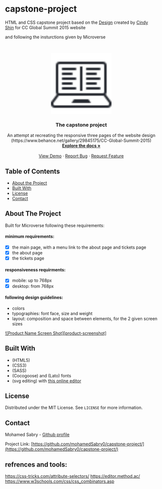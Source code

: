 # capstone-project
HTML and CSS capstone project
based on the <a href="https://www.behance.net/gallery/29845175/CC-Global-Summit-2015">Design</a> created by <a href="https://www.behance.net/adagio07">Cindy Shin</a> for CC Global Summit 2015 website

and following the insturctions given by Microverse

<!-- PROJECT LOGO -->
<br />
<p align="center">
  <a href="https://github.com/mohamedSabry0/capstone-project/">
    <img src="images/logo.png" alt="Logo" width="200">

  </a>

  <h3 align="center">The capstone project</h3>

  <p align="center">
    An attempt at recreating the responsive three pages of the website design
    (https://www.behance.net/gallery/29845175/CC-Global-Summit-2015)
    <br />
    <a href="https://github.com/mohamedSabry0/capstone-project/"><strong>Explore the docs »</strong></a>
    <br />
    <br />
    <a href="https://raw.githack.com/mohamedSabry0/capstone-project/development/index.html">View Demo</a>
    ·
    <a href="https://github.com/mohamedSabry0/capstone-project/issues">Report Bug</a>
    ·
    <a href="https://github.com/mohamedSabry0/capstone-project/issues">Request Feature</a>
  </p>
</p>

<!-- TABLE OF CONTENTS -->
## Table of Contents

* [About the Project](#about-the-project)
* [Built With](#built-with)
* [License](#license)
* [Contact](#contact)
<!-- ABOUT THE PROJECT -->
## About The Project

Built for Microverse following these requirements:
#### minimum requirements:
- [x] the main page, with a menu link to the about page and tickets page
- [x] the about page
- [x] the tickets page

#### responsiveness requirments:
- [x] mobile: up to 768px
- [x] desktop: from 768px

#### following design guidelines:
- colors
- typographies: font face, size and weight
- layout: composition and space between elements, for the 2 given screen sizes


[![Product Name Screen Shot][product-screenshot]](images/screenshot.png)

## Built With
* (HTML5)
* (CSS3)
* (SASS)
* (Cocogoose) and (Lato) fonts
* (svg editing) with <a href="https://editor.method.ac/">this online editor</a>

<!-- LICENSE -->
## License

Distributed under the MIT License. See `LICENSE` for more information.


<!-- CONTACT -->
## Contact

Mohamed Sabry - [Github profile](https://github.com/mohamedSabry0)

Project Link: [https://github.com/mohamedSabry0/capstone-project/](https://github.com/mohamedSabry0/capstone-project/)

## refrences and tools:

https://css-tricks.com/attribute-selectors/
https://editor.method.ac/
https://www.w3schools.com/css/css_combinators.asp